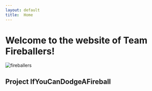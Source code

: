 ```yaml
---
layout: default
title:  Home
---
```


# Welcome to the website of Team Fireballers!

![fireballers](http://img3.wikia.nocookie.net/__cb20140403191938/powerlisting/images/a/a5/Fire_Mario_Fireball.png)

## Project IfYouCanDodgeAFireball
